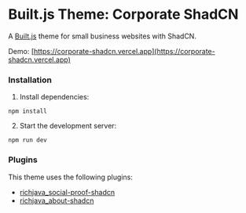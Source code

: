 # Built.js Theme: Corporate ShadCN

A [Built.js](https://builtjs.com) theme for small business websites with ShadCN.

Demo: [https://corporate-shadcn.vercel.app](https://corporate-shadcn.vercel.app)

### Installation
1. Install dependencies:
```
npm install
```
2. Start the development server:
```
npm run dev
```

### Plugins
This theme uses the following plugins:
- [richjava_social-proof-shadcn](https://github.com/richjava/social-proof-shadcn)
- [richjava_about-shadcn](https://github.com/richjava/about-shadcn)
